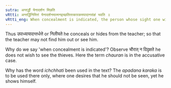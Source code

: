 ```yaml
---
sutra: अन्तर्द्धौ येनादर्शन मिछति
vRtti: अन्तर्द्धिनिमित्तं येनादर्शनमात्मनइच्छतितत्कारकमपादानसंज्ञं भवति ॥
vRtti_eng: When concealment is indicated, the person whose sight one wishes to avoid, is called _Apadana_ _karaka_.
---
```

Thus उपाध्यायादन्तर्धत्ते or निलीयते he conceals or hides from the teacher; so that the teacher may not find him out or see him.

Why do we say 'when concealment is indicated'? Observe चौरात् न दिदृक्षते he does not wish to see the thieves. Here the term _chauran_ is in the accusative case.

Why has the word _ichchhati_ been used in the text? The _apadana_ _karaka_ is to be used there only, where one desires that he should not be seen, yet he shows himself.

